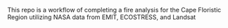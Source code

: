 This repo is a workflow of completing a fire analysis for the Cape Floristic Region utilizing NASA data from EMIT, ECOSTRESS, and Landsat
